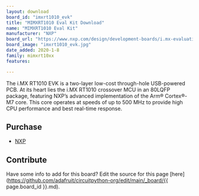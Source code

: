 ```yaml
---
layout: download
board_id: "imxrt1010_evk"
title: "MIMXRT1010 Eval Kit Download"
name: "MIMXRT1010 Eval Kit"
manufacturer: "NXP"
board_url: "https://www.nxp.com/design/development-boards/i.mx-evaluation-and-development-boards/i.mx-rt1010-evaluation-kit:MIMXRT1010-EVK"
board_image: "imxrt1010_evk.jpg"
date_added: 2020-1-8
family: mimxrt10xx
features:

---
```

The i.MX RT1010 EVK is a two-layer low-cost through-hole USB-powered PCB. At its heart lies the i.MX RT1010 crossover MCU in an 80LQFP package, featuring NXP’s advanced implementation of the Arm® Cortex®-M7 core. This core operates at speeds of up to 500 MHz to provide high CPU performance and best real-time response.

## Purchase
* [NXP](https://www.nxp.com/design/development-boards/i.mx-evaluation-and-development-boards/i.mx-rt1010-evaluation-kit:MIMXRT1010-EVK)

## Contribute

Have some info to add for this board? Edit the source for this page [here](https://github.com/adafruit/circuitpython-org/edit/main/_board/{{ page.board_id }}.md).
